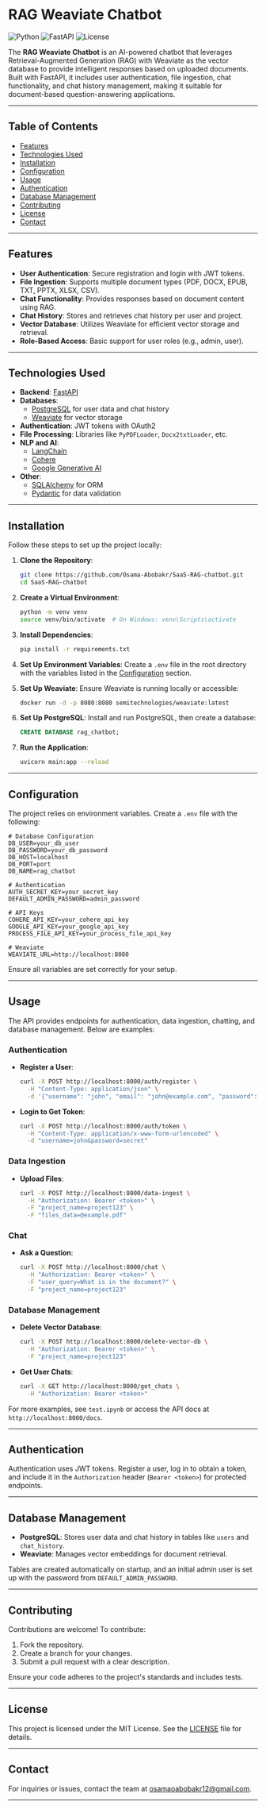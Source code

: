 # RAG Weaviate Chatbot

![Python](https://img.shields.io/badge/python-3.11-blue.svg)
![FastAPI](https://img.shields.io/badge/FastAPI-0.115.0-green.svg)
![License](https://img.shields.io/badge/license-MIT-blue.svg)

The **RAG Weaviate Chatbot** is an AI-powered chatbot that leverages Retrieval-Augmented Generation (RAG) with Weaviate as the vector database to provide intelligent responses based on uploaded documents. Built with FastAPI, it includes user authentication, file ingestion, chat functionality, and chat history management, making it suitable for document-based question-answering applications.

---

## Table of Contents

- [Features](#features)
- [Technologies Used](#technologies-used)
- [Installation](#installation)
- [Configuration](#configuration)
- [Usage](#usage)
- [Authentication](#authentication)
- [Database Management](#database-management)
- [Contributing](#contributing)
- [License](#license)
- [Contact](#contact)

---

## Features

- **User Authentication**: Secure registration and login with JWT tokens.
- **File Ingestion**: Supports multiple document types (PDF, DOCX, EPUB, TXT, PPTX, XLSX, CSV).
- **Chat Functionality**: Provides responses based on document content using RAG.
- **Chat History**: Stores and retrieves chat history per user and project.
- **Vector Database**: Utilizes Weaviate for efficient vector storage and retrieval.
- **Role-Based Access**: Basic support for user roles (e.g., admin, user).

---

## Technologies Used

- **Backend**: [FastAPI](https://fastapi.tiangolo.com/)
- **Databases**:
  - [PostgreSQL](https://www.postgresql.org/) for user data and chat history
  - [Weaviate](https://weaviate.io/) for vector storage
- **Authentication**: JWT tokens with OAuth2
- **File Processing**: Libraries like `PyPDFLoader`, `Docx2txtLoader`, etc.
- **NLP and AI**:
  - [LangChain](https://langchain.com/)
  - [Cohere](https://cohere.ai/)
  - [Google Generative AI](https://cloud.google.com/ai/generative-ai)
- **Other**:
  - [SQLAlchemy](https://www.sqlalchemy.org/) for ORM
  - [Pydantic](https://pydantic-docs.helpmanual.io/) for data validation

---

## Installation

Follow these steps to set up the project locally:

1. **Clone the Repository**:
   ```bash
   git clone https://github.com/Osama-Abobakr/SaaS-RAG-chatbot.git
   cd SaaS-RAG-chatbot
   ```

2. **Create a Virtual Environment**:
   ```bash
   python -m venv venv
   source venv/bin/activate  # On Windows: venv\Scripts\activate
   ```

3. **Install Dependencies**:
   ```bash
   pip install -r requirements.txt
   ```

4. **Set Up Environment Variables**:
   Create a `.env` file in the root directory with the variables listed in the [Configuration](#configuration) section.

5. **Set Up Weaviate**:
   Ensure Weaviate is running locally or accessible:
   ```bash
   docker run -d -p 8080:8080 semitechnologies/weaviate:latest
   ```

6. **Set Up PostgreSQL**:
   Install and run PostgreSQL, then create a database:
   ```sql
   CREATE DATABASE rag_chatbot;
   ```

7. **Run the Application**:
   ```bash
   uvicorn main:app --reload
   ```

---

## Configuration

The project relies on environment variables. Create a `.env` file with the following:

```env
# Database Configuration
DB_USER=your_db_user
DB_PASSWORD=your_db_password
DB_HOST=localhost
DB_PORT=port
DB_NAME=rag_chatbot

# Authentication
AUTH_SECRET_KEY=your_secret_key
DEFAULT_ADMIN_PASSWORD=admin_password

# API Keys
COHERE_API_KEY=your_cohere_api_key
GOOGLE_API_KEY=your_google_api_key
PROCESS_FILE_API_KEY=your_process_file_api_key

# Weaviate
WEAVIATE_URL=http://localhost:8080
```

Ensure all variables are set correctly for your setup.

---

## Usage

The API provides endpoints for authentication, data ingestion, chatting, and database management. Below are examples:

### Authentication

- **Register a User**:
  ```bash
  curl -X POST http://localhost:8000/auth/register \
    -H "Content-Type: application/json" \
    -d '{"username": "john", "email": "john@example.com", "password": "secret"}'
  ```

- **Login to Get Token**:
  ```bash
  curl -X POST http://localhost:8000/auth/token \
    -H "Content-Type: application/x-www-form-urlencoded" \
    -d "username=john&password=secret"
  ```

### Data Ingestion

- **Upload Files**:
  ```bash
  curl -X POST http://localhost:8000/data-ingest \
    -H "Authorization: Bearer <token>" \
    -F "project_name=project123" \
    -F "files_data=@example.pdf"
  ```

### Chat

- **Ask a Question**:
  ```bash
  curl -X POST http://localhost:8000/chat \
    -H "Authorization: Bearer <token>" \
    -F "user_query=What is in the document?" \
    -F "project_name=project123"
  ```

### Database Management

- **Delete Vector Database**:
  ```bash
  curl -X POST http://localhost:8000/delete-vector-db \
    -H "Authorization: Bearer <token>" \
    -F "project_name=project123"
  ```

- **Get User Chats**:
  ```bash
  curl -X GET http://localhost:8000/get_chats \
    -H "Authorization: Bearer <token>"
  ```

For more examples, see `test.ipynb` or access the API docs at `http://localhost:8000/docs`.

---

## Authentication

Authentication uses JWT tokens. Register a user, log in to obtain a token, and include it in the `Authorization` header (`Bearer <token>`) for protected endpoints.

---

## Database Management

- **PostgreSQL**: Stores user data and chat history in tables like `users` and `chat_history`.
- **Weaviate**: Manages vector embeddings for document retrieval.

Tables are created automatically on startup, and an initial admin user is set up with the password from `DEFAULT_ADMIN_PASSWORD`.

---

## Contributing

Contributions are welcome! To contribute:

1. Fork the repository.
2. Create a branch for your changes.
3. Submit a pull request with a clear description.

Ensure your code adheres to the project's standards and includes tests.

---

## License

This project is licensed under the MIT License. See the [LICENSE]("./LLICENSE") file for details.

---

## Contact

For inquiries or issues, contact the team at [osamaoabobakr12@gmail.com](mailto:osamaoabobakr12@gmail.com).

---